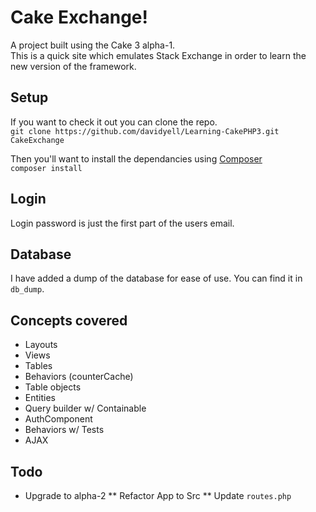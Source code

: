 # Cake Exchange!
A project built using the Cake 3 alpha-1.  
This is a quick site which emulates Stack Exchange in order to learn the new version of the framework.

## Setup
If you want to check it out you can clone the repo.  
`git clone https://github.com/davidyell/Learning-CakePHP3.git CakeExchange`  

Then you'll want to install the dependancies using [Composer](https://getcomposer.org/)  
`composer install`

## Login
Login password is just the first part of the users email.

## Database
I have added a dump of the database for ease of use. You can find it in `db_dump`.

## Concepts covered
* Layouts
* Views
* Tables
* Behaviors (counterCache)
* Table objects
* Entities
* Query builder w/ Containable
* AuthComponent
* Behaviors w/ Tests
* AJAX

## Todo
* Upgrade to alpha-2
** Refactor App to Src
** Update `routes.php`
